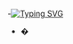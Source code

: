 -[![Typing SVG](https://readme-typing-svg.demolab.com?font=Fira+Code&pause=1000&color=FF5419&random=false&width=435&lines=Welcome+to+my+GitHub+Profile;Emiliano+Coria+;Hold+tight+and+enjoy+the+show+)](https://git.io/typing-svg)
- �
